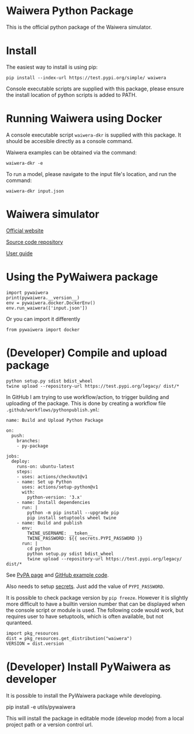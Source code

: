 Waiwera Python Package
======================

This is the official python package of the Waiwera simulator.

# Install

The easiest way to install is using pip:

    pip install --index-url https://test.pypi.org/simple/ waiwera

Console executable scripts are supplied with this package, please ensure the install location of python scripts is added to PATH.

# Running Waiwera using Docker

A console executable script `waiwera-dkr` is supplied with this package.  It should be accesible directly as a console command.

Waiwera examples can be obtained via the command:

    waiwera-dkr -e

To run a model, please navigate to the input file's location, and run the command:

    waiwera-dkr input.json

# Waiwera simulator

[Official website](https://waiwera.github.io/)

[Source code repository](https://github.com/waiwera/waiwera)

[User guide](https://waiwera.readthedocs.io/en/latest/)

# Using the PyWaiwera package

    import pywaiwera
    print(pywaiwera.__version__)
    env = pywaiwera.docker.DockerEnv()
    env.run_waiwera(['input.json'])

Or you can import it differently

    from pywaiwera import docker


# (Developer) Compile and upload package

    python setup.py sdist bdist_wheel
    twine upload --repository-url https://test.pypi.org/legacy/ dist/*

In GitHub I am trying to use workflow/action, to trigger building and uploading of the package.  This is done by creating a workflow file `.github/workflows/pythonpublish.yml`:

    name: Build and Upload Python Package

    on:
      push:
        branches:
        - py-package

    jobs:
      deploy:
        runs-on: ubuntu-latest
        steps:
        - uses: actions/checkout@v1
        - name: Set up Python
          uses: actions/setup-python@v1
          with:
            python-version: '3.x'
        - name: Install dependencies
          run: |
            python -m pip install --upgrade pip
            pip install setuptools wheel twine
        - name: Build and publish
          env:
            TWINE_USERNAME: __token__
            TWINE_PASSWORD: ${{ secrets.PYPI_PASSWORD }}
          run: |
            cd python
            python setup.py sdist bdist_wheel
            twine upload --repository-url https://test.pypi.org/legacy/ dist/*

See [PyPA page](https://packaging.python.org/guides/publishing-package-distribution-releases-using-github-actions-ci-cd-workflows/) and [GitHub example code](https://github.com/marketplace/actions/pypi-publish).

Also needs to setup [secrets](https://help.github.com/en/actions/automating-your-workflow-with-github-actions/creating-and-using-encrypted-secrets#creating-encrypted-secrets).  Just add the value of `PYPI_PASSWORD`.

It is possible to check package version by `pip freeze`.  However it is slightly more difficult to have a builtin version number that can be displayed when the console script or module is used.  The following code would work, but requires user to have setuptools, which is often available, but not quranteed.

    import pkg_resources
    dist = pkg_resources.get_distribution("waiwera")
    VERSION = dist.version

# (Developer) Install PyWaiwera as developer

It is possible to install the PyWaiwera package while developing.

  pip install -e utils/pywaiwera

This will install the package in editable mode (develop mode) from a local project path or a version control url.
